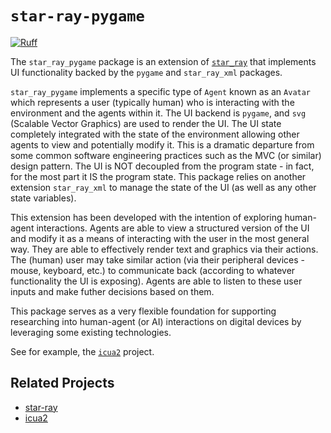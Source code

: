 # `star-ray-pygame`

[![Ruff](https://img.shields.io/endpoint?url=https://raw.githubusercontent.com/astral-sh/ruff/main/assets/badge/v2.json)](https://github.com/astral-sh/ruff)

The `star_ray_pygame` package is an extension of [`star_ray`](https://github.com/dicelab-rhul/star-ray) that implements UI functionality backed by the `pygame` and `star_ray_xml` packages.

`star_ray_pygame` implements a specific type of `Agent` known as an `Avatar` which represents a user (typically human) who is interacting with the environment and the agents within it. The UI backend is `pygame`, and `svg` (Scalable Vector Graphics) are used to render the UI. The UI state completely integrated with the state of the environment allowing other agents to view and potentially modify it. This is a dramatic departure from some common software engineering practices such as the MVC (or similar) design pattern. The UI is NOT decoupled from the program state - in fact, for the most part it IS the program state. This package relies on another extension `star_ray_xml` to manage the state of the UI (as well as any other state variables).

This extension has been developed with the intention of exploring human-agent interactions. Agents are able to view a structured version of the UI and modify it as a means of interacting with the user in the most general way. They are able to effectively render text and graphics via their actions. The (human) user may take similar action (via their peripheral devices - mouse, keyboard, etc.) to communicate back (according to whatever functionality the UI is exposing). Agents are able to listen to these user inputs and make futher decisions based on them.

This package serves as a very flexible foundation for supporting researching into human-agent (or AI) interactions on digital devices by leveraging some existing technologies.

See for example, the [`icua2`](https://github.com/dicelab-rhul/icua2) project.

## Related Projects

- [star-ray](https://github.com/dicelab-rhul/star-ray)
- [icua2](https://github.com/dicelab-rhul/icua2)





